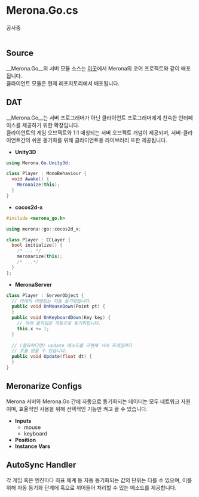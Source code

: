 Merona.Go.cs
====
공사중<br><Br>

Source
----
__Merona.Go__의 서버 모듈 소스는 [이곳](https://github.com/pjc0247/Merona.cs/tree/master/src)에서 Merona의 코어 프로젝트와 같이 배포됩니다.<br>
클라이언트 모듈은 현제 레포지토리에서 배포됩니다.

DAT
----
__Merona.Go__는 서버 프로그래머가 아닌 클라이언트 프로그래머에게 친숙한 인터페이스를 제공하기 위한 확장입니다.<br>
클라이언트의 게임 오브젝트와 1:1 매칭되는 서버 오브젝트 개념이 제공되며, 서버-클라이언트간의 쉬운 동기화를 위해 클라이언트용 라이브러리 또한 제공됩니다.

* __Unity3D__
```c#
using Merona.Go.Unity3d;

class Player : MonoBehaviour {
  void Awake() {
    Meronaize(this);
  }
}
```

* __cocos2d-x__
```cpp
#include <merona_go.h>

using merona::go::cocos2d_x;

class Player : CCLayer {
  bool initialize() {
    /* ... */
    meronarize(this);
    /* ...*/
  }
};
```

* __MeronaServer__
```c#
class Player : ServerObject {
  // 아래의 이벤트는 자동 동기화됩니다.
  public void OnMouseDown(Point pt) {
  }
  public void OnKeyboardDown(Key key) {
    // 아래 움직임은 자동으로 동기화됩니다.
    this.x += 1;
  }
  
  // (필요하다면) update 메소드를 구현해 서버 프레임마다
  // 호출 받을 수 있습니다.
  public void Update(float dt) {
  }
}
```


Meronarize Configs
----
Merona 서버와 Merona.Go 간에 자동으로 동기화되는 데이터는 모두 네트워크 자원이며, 효율적인 사용을 위해 선택적인 기능만 켜고 끌 수 있습니다.

* __Inputs__
  * mouse
  * keyboard
* __Position__
* __Instance Vars__

AutoSync Handler
----
각 게임 혹은 엔진마다 좌표 체계 등 자동 동기화되는 값의 단위는 다를 수 있으며, 이를 위해 자동 동기화 단계에 훅으로 끼어들어 처리할 수 있는 메소드를 제공합니다.
